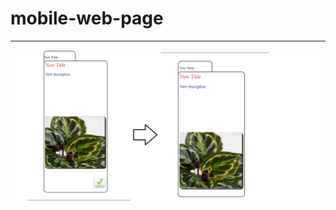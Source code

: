 # mobile-web-page
---

 <img src="./img/Anlatım Şeması.jpg"
     alt=""
     style="float: left; margin-right: 500px;" />
      <img src="./img/a.png"
     alt=""
     style="float: left; margin-right: 500px;" />
